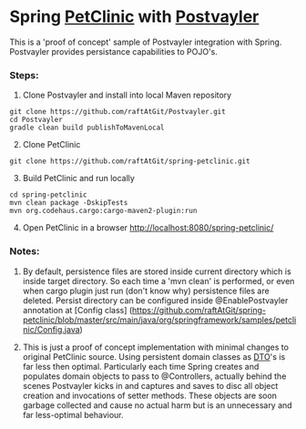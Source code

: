 # Spring [PetClinic](https://github.com/spring-projects/spring-petclinic) with [Postvayler](https://github.com/raftAtGit/Postvayler) 

This is a 'proof of concept' sample of Postvayler integration with Spring. Postvayler provides persistance capabilities to POJO's. 

### Steps:

1) Clone Postvayler and install into local Maven repository
```
git clone https://github.com/raftAtGit/Postvayler.git
cd Postvayler
gradle clean build publishToMavenLocal
```
2) Clone PetClinic
```
git clone https://github.com/raftAtGit/spring-petclinic.git
```
3) Build PetClinic and run locally
```
cd spring-petclinic
mvn clean package -DskipTests
mvn org.codehaus.cargo:cargo-maven2-plugin:run
```
4) Open PetClinic in a browser 
<http://localhost:8080/spring-petclinic/>

### Notes:

1) By default, persistence files are stored inside current directory which is inside target directory. So each time a 'mvn clean' is performed, or even when cargo plugin just run (don't know why) persistence files are deleted. 
Persist directory can be configured inside @EnablePostvayler annotation at [Config class]  (https://github.com/raftAtGit/spring-petclinic/blob/master/src/main/java/org/springframework/samples/petclinic/Config.java)

2) This is just a proof of concept implementation with minimal changes to original PetClinic source. Using persistent domain classes as [DTO](https://en.wikipedia.org/wiki/Data_transfer_object)'s is far less then optimal. Particularly each time Spring creates and populates domain objects to pass to @Controllers, actually behind the scenes Postvayler kicks in and captures and saves to disc all object creation and invocations of setter methods. These objects are soon garbage collected and cause no actual harm but is an unnecessary and far less-optimal behaviour.
